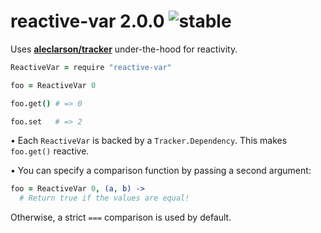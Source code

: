 
# reactive-var 2.0.0 ![stable](https://img.shields.io/badge/stability-stable-4EBA0F.svg?style=flat)

Uses [**aleclarson/tracker**](https://github.com/aleclarson/tracker) under-the-hood for reactivity.

```coffee
ReactiveVar = require "reactive-var"

foo = ReactiveVar 0

foo.get() # => 0

foo.set   # => 2
```

• Each `ReactiveVar` is backed by a `Tracker.Dependency`. This makes `foo.get()` reactive.

• You can specify a comparison function by passing a second argument:

```coffee
foo = ReactiveVar 0, (a, b) ->
  # Return true if the values are equal!
```

Otherwise, a strict `===` comparison is used by default.
